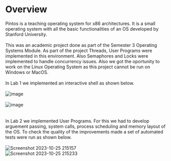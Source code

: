 # Overview
Pintos is a teaching operating system for x86 architectures. It is a small
operating system with all the basic functionalities of an OS developed by Stanford University.
<br>
<br>
This was an academic project done as part of the Semester 3 Operating Systems Module. As part of the 
project Threads, User Programs were implemented in this environment. Also Semaphores and Locks were 
implemented to handle concurrency issues. Also we got the oportunity to work on the Linux Operating
System as this project cannot be run on Windows or MacOS.
<br>
<br>
In Lab 1 we implemented an interactive shell as shown below.
<br>
<br>
![image](https://github.com/user-attachments/assets/1e3546d2-70be-44af-b23c-16af361c4af8)
<br>
<br>
![image](https://github.com/user-attachments/assets/68e8591e-dd38-4c24-b36b-800f6547e25c)
<br>
<br>
<br>
In Lab 2 we implemented User Programs. For this we had to develop arguement passing, system calls, 
process scheduling and memory layout of the OS. To check the quality of the improvements made a set
of automated tests were run as shown below.
<br>
<br>
![Screenshot 2023-10-25 215157](https://github.com/user-attachments/assets/1b856be4-9fe4-4952-8a87-70991ab00824)
<br>
![Screenshot 2023-10-25 215233](https://github.com/user-attachments/assets/27151c17-dc10-45ed-9792-611ea9a519f7)
